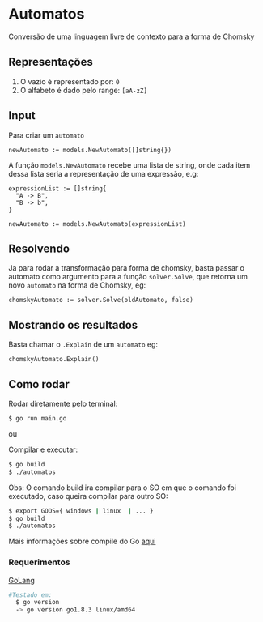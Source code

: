 # Automatos

Conversão de uma linguagem livre de contexto para a forma de Chomsky

## Representações
1. O vazio é representado por: `0`
2. O alfabeto é dado pelo range: `[aA-zZ]`

## Input

Para criar um `automato`

```golang
newAutomato := models.NewAutomato([]string{})
```

A função `models.NewAutomato` recebe uma lista de string, onde cada item dessa lista seria a representação de uma expressão, e.g:

```golang
expressionList := []string{
  "A -> B",
  "B -> b",
}

newAutomato := models.NewAutomato(expressionList)
```
## Resolvendo
Ja para rodar a transformação para forma de chomsky, basta passar o automato como argumento para a função `solver.Solve`, que retorna um novo `automato` na forma de Chomsky, eg:

```golang
chomskyAutomato := solver.Solve(oldAutomato, false)
```

## Mostrando os resultados
Basta chamar o `.Explain` de um `automato`
eg:
```golang
chomskyAutomato.Explain()
```

## Como rodar

Rodar diretamente pelo terminal:

```bash
$ go run main.go
```
ou

Compilar e executar:

```bash
$ go build
$ ./automatos
```

Obs: O comando build ira compilar para o SO em que o comando foi executado, caso queira compilar para outro SO:

```bash
$ export GOOS={ windows | linux  | ... }
$ go build
$ ./automatos
```
Mais informações sobre compile do Go [aqui](https://golang.org/doc/install/source#environment)

### Requerimentos
[GoLang](https://golang.org/doc/install)
```bash
#Testado em:
  $ go version
  -> go version go1.8.3 linux/amd64
```